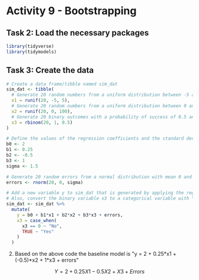 Activity 9 - Bootstrapping
================

## Task 2: Load the necessary packages

``` r
library(tidyverse)
library(tidymodels)
```

## Task 3: Create the data

``` r
# Create a data frame/tibble named sim_dat
sim_dat <- tibble(
  # Generate 20 random numbers from a uniform distribution between -5 and 5 and store them in x1
  x1 = runif(20, -5, 5),
  # Generate 20 random numbers from a uniform distribution between 0 and 100 and store them in x2
  x2 = runif(20, 0, 100),
  # Generate 20 binary outcomes with a probability of success of 0.5 and store them in x3
  x3 = rbinom(20, 1, 0.5)
)

# Define the values of the regression coefficients and the standard deviation of the errors
b0 <- 2
b1 <- 0.25
b2 <- -0.5
b3 <- 1
sigma <- 1.5

# Generate 20 random errors from a normal distribution with mean 0 and standard deviation sigma
errors <- rnorm(20, 0, sigma)

# Add a new variable y to sim_dat that is generated by applying the regression equation with errors to the predictor variables
# Also, convert the binary variable x3 to a categorical variable with "No" and "Yes" as the categories
sim_dat <- sim_dat %>% 
  mutate(
    y = b0 + b1*x1 + b2*x2 + b3*x3 + errors,
    x3 = case_when(
      x3 == 0 ~ "No",
      TRUE ~ "Yes"
    )
  )
```

2.  Based on the above code the baseline model is "y = 2 + 0.25*x1 +
    (-0.5)*x2 + 1\*x3 + errors"

$$
Y= 2+ 0.25X1 - 0.5X2 + X3 + Errors
$$
